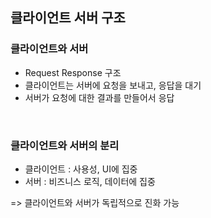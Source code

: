 ## 클라이언트 서버 구조

### 클라이언트와 서버
* Request Response 구조
* 클라이언트는 서버에 요청을 보내고, 응답을 대기
* 서버가 요청에 대한 결과를 만들어서 응답

<br>

### 클라이언트와 서버의 분리

* 클라이언트 : 사용성, UI에 집중
* 서버 : 비즈니스 로직, 데이터에 집중 <br>

=> 클라이언트와 서버가 독립적으로 진화 가능

